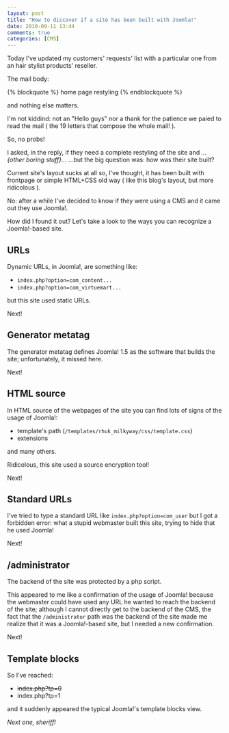 ```yaml
---
layout: post
title: "How to discover if a site has been built with Joomla!"
date: 2010-09-11 13:44
comments: true
categories: [CMS]
---
```


Today I've updated my customers' requests' list with a particular one from an hair stylist products' reseller.
<!-- more -->

The mail body:

{% blockquote %}
home page restyling
{% endblockquote %}

and nothing else matters.

I'm not kiddind: not an "Hello guys" nor a thank for the patience we paied to read the mail ( the 19 letters that compose the whole mail! ).

So, no probs!

I asked, in the reply, if they need a complete restyling of the site and *...{other boring stuff}...*   ...but the big question was: how was their site built?

Current site's layout sucks at all so, I've thought, it has been built with frontpage or simple HTML+CSS old way ( like this blog's layout, but more ridicolous ).

No: after a while I've decided to know if they were using a CMS and it came out they use Joomla!.

How did I found it out? Let's take a look to the ways you can recognize a Joomla!-based site.

## URLs

Dynamic URLs, in Joomla!, are something like:

* `index.php?option=com_content...`
* `index.php?option=com_virtuemart...`

but this site used static URLs.

Next!

## Generator metatag

The generator metatag defines Joomla! 1.5 as the software that builds the site; unfortunately, it missed here.

Next!

## HTML source

In HTML source of the webpages of the site you can find lots of signs of the usage of Joomla!:

* template's path (`/templates/rhuk_milkyway/css/template.css`)
* extensions

and many others.

Ridicolous, this site used a source encryption tool!

Next!

## Standard URLs

I've tried to type a standard URL like `index.php?option=com_user` but I got a forbidden error: what a stupid webmaster built this site, trying to hide that he used Joomla!

Next!

## /administrator

The backend of the site was protected by a php script.

This appeared to me like a confirmation of the usage of Joomla! because the webmaster could have used any URL he wanted to reach the backend of the site; although I cannot directly get to the backend of the CMS, the fact that the `/administrator` path was the backend of the site made me realize that it was a Joomla!-based site, but I needed a new confirmation.

Next!

## Template blocks

So I've reached:

* ~~index.php?tp=0~~
* index.php?tp=1

and it suddenly appeared the typical Joomla!'s template blocks view.

*Next one, sheriff!*
